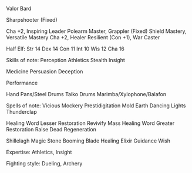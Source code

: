 
Valor Bard

Sharpshooter (Fixed)

Cha +2, Inspiring Leader
Polearm Master, Grappler (Fixed)
Shield Mastery, Versatile Mastery
Cha +2, Healer
Resilient (Con +1), War Caster

Half Elf:
  Str 14
  Dex 14
  Con 11
  Int 10
  Wis 12
  Cha 16

Skills of note:
  Perception 
  Athletics
  Stealth
  Insight

  Medicine
  Persuasion
  Deception

  Performance

  Hand Pans/Steel Drums
  Taiko Drums
  Marimba/Xylophone/Balafon

Spells of note:
  Vicious Mockery
  Prestidigitation
  Mold Earth
  Dancing Lights
  Thunderclap

  Healing Word
  Lesser Restoration
  Revivify
  Mass Healing Word
  Greater Restoration
  Raise Dead
  Regeneration

  Shillelagh
  Magic Stone
  Booming Blade
  Healing Elixir
  Guidance
  Wish

Expertise: Athletics, Insight

Fighting style: Dueling, Archery

